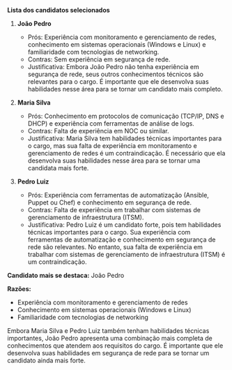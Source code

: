 **Lista dos candidatos selecionados**

1. **João Pedro**
	* Prós: Experiência com monitoramento e gerenciamento de redes, conhecimento em sistemas operacionais (Windows e Linux) e familiaridade com tecnologias de networking.
	* Contras: Sem experiência em segurança de rede.
	* Justificativa: Embora João Pedro não tenha experiência em segurança de rede, seus outros conhecimentos técnicos são relevantes para o cargo. É importante que ele desenvolva suas habilidades nesse área para se tornar um candidato mais completo.

2. **Maria Silva**
	* Prós: Conhecimento em protocolos de comunicação (TCP/IP, DNS e DHCP) e experiência com ferramentas de análise de logs.
	* Contras: Falta de experiência em NOC ou similar.
	* Justificativa: Maria Silva tem habilidades técnicas importantes para o cargo, mas sua falta de experiência em monitoramento e gerenciamento de redes é um contraindicação. É necessário que ela desenvolva suas habilidades nesse área para se tornar uma candidata mais forte.

3. **Pedro Luiz**
	* Prós: Experiência com ferramentas de automatização (Ansible, Puppet ou Chef) e conhecimento em segurança de rede.
	* Contras: Falta de experiência em trabalhar com sistemas de gerenciamento de infraestrutura (ITSM).
	* Justificativa: Pedro Luiz é um candidato forte, pois tem habilidades técnicas importantes para o cargo. Sua experiência com ferramentas de automatização e conhecimento em segurança de rede são relevantes. No entanto, sua falta de experiência em trabalhar com sistemas de gerenciamento de infraestrutura (ITSM) é um contraindicação.

**Candidato mais se destaca:**
João Pedro

**Razões:**

* Experiência com monitoramento e gerenciamento de redes
* Conhecimento em sistemas operacionais (Windows e Linux)
* Familiaridade com tecnologias de networking

Embora Maria Silva e Pedro Luiz também tenham habilidades técnicas importantes, João Pedro apresenta uma combinação mais completa de conhecimentos que atendem aos requisitos do cargo. É importante que ele desenvolva suas habilidades em segurança de rede para se tornar um candidato ainda mais forte.